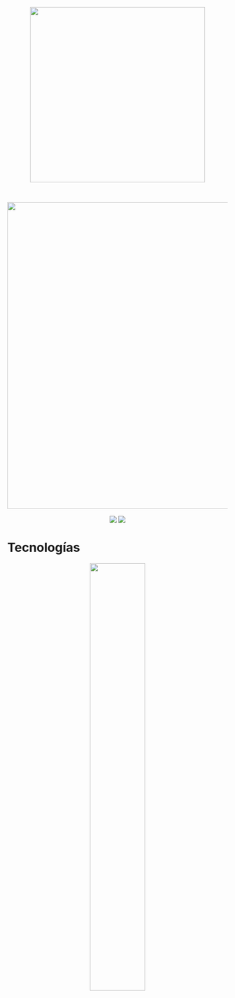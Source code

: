 
<p align="center">
  <img width="400" src="https://private-user-images.githubusercontent.com/108234679/296385137-d60bf85e-aa7f-4be1-895c-58653456c9db.png?jwt=eyJhbGciOiJIUzI1NiIsInR5cCI6IkpXVCJ9.eyJpc3MiOiJnaXRodWIuY29tIiwiYXVkIjoicmF3LmdpdGh1YnVzZXJjb250ZW50LmNvbSIsImtleSI6ImtleTUiLCJleHAiOjE3MDc2MDUzMTgsIm5iZiI6MTcwNzYwNTAxOCwicGF0aCI6Ii8xMDgyMzQ2NzkvMjk2Mzg1MTM3LWQ2MGJmODVlLWFhN2YtNGJlMS04OTVjLTU4NjUzNDU2YzlkYi5wbmc_WC1BbXotQWxnb3JpdGhtPUFXUzQtSE1BQy1TSEEyNTYmWC1BbXotQ3JlZGVudGlhbD1BS0lBVkNPRFlMU0E1M1BRSzRaQSUyRjIwMjQwMjEwJTJGdXMtZWFzdC0xJTJGczMlMkZhd3M0X3JlcXVlc3QmWC1BbXotRGF0ZT0yMDI0MDIxMFQyMjQzMzhaJlgtQW16LUV4cGlyZXM9MzAwJlgtQW16LVNpZ25hdHVyZT1kMTQ3YWRhY2IxZTljNDVkN2JkNGFmMzA1MGY3YTEyYWY2ODI2M2I2OWJjMTIxYjFmMDlmZDQyMjc5MWZlMWRjJlgtQW16LVNpZ25lZEhlYWRlcnM9aG9zdCZhY3Rvcl9pZD0wJmtleV9pZD0wJnJlcG9faWQ9MCJ9.EWgqDZDJu50wLe5LnzzgGaWIT4WI0RUn1gWzUpWEhCs">
</p>

<br>


<p align="center" font-size=18px weight="700">
  <img width="700" src="https://private-user-images.githubusercontent.com/108234679/296388906-91bb99f9-66cc-49c3-8230-76a4c4fc5057.png?jwt=eyJhbGciOiJIUzI1NiIsInR5cCI6IkpXVCJ9.eyJpc3MiOiJnaXRodWIuY29tIiwiYXVkIjoicmF3LmdpdGh1YnVzZXJjb250ZW50LmNvbSIsImtleSI6ImtleTUiLCJleHAiOjE3MDYwNTA1NTksIm5iZiI6MTcwNjA1MDI1OSwicGF0aCI6Ii8xMDgyMzQ2NzkvMjk2Mzg4OTA2LTkxYmI5OWY5LTY2Y2MtNDljMy04MjMwLTc2YTRjNGZjNTA1Ny5wbmc_WC1BbXotQWxnb3JpdGhtPUFXUzQtSE1BQy1TSEEyNTYmWC1BbXotQ3JlZGVudGlhbD1BS0lBVkNPRFlMU0E1M1BRSzRaQSUyRjIwMjQwMTIzJTJGdXMtZWFzdC0xJTJGczMlMkZhd3M0X3JlcXVlc3QmWC1BbXotRGF0ZT0yMDI0MDEyM1QyMjUwNTlaJlgtQW16LUV4cGlyZXM9MzAwJlgtQW16LVNpZ25hdHVyZT01ZmYwMzRmYjJjZjg1MTlkMWQ5OWVkNjRkZWVkYmNjMGQ0ZWY4MTc3ZTEwZTM2MmZhNTg5MjQzNGJhODkwYzYxJlgtQW16LVNpZ25lZEhlYWRlcnM9aG9zdCZhY3Rvcl9pZD0wJmtleV9pZD0wJnJlcG9faWQ9MCJ9.tzg3pReVmw7YlrkywlJDVV95wJHRxDwvT3kBARKnrnI"
</p>

<p align="center">
<a href="https://github.com/DaniRox/DaniRox/issues/8#issue-2079872666"><img align="center" src="https://private-user-images.githubusercontent.com/108234679/296389717-d70d3db1-424f-4a67-8cef-516a09fc5bb2.png?jwt=eyJhbGciOiJIUzI1NiIsInR5cCI6IkpXVCJ9.eyJpc3MiOiJnaXRodWIuY29tIiwiYXVkIjoicmF3LmdpdGh1YnVzZXJjb250ZW50LmNvbSIsImtleSI6ImtleTUiLCJleHAiOjE3MDc2MDM3NzksIm5iZiI6MTcwNzYwMzQ3OSwicGF0aCI6Ii8xMDgyMzQ2NzkvMjk2Mzg5NzE3LWQ3MGQzZGIxLTQyNGYtNGE2Ny04Y2VmLTUxNmEwOWZjNWJiMi5wbmc_WC1BbXotQWxnb3JpdGhtPUFXUzQtSE1BQy1TSEEyNTYmWC1BbXotQ3JlZGVudGlhbD1BS0lBVkNPRFlMU0E1M1BRSzRaQSUyRjIwMjQwMjEwJTJGdXMtZWFzdC0xJTJGczMlMkZhd3M0X3JlcXVlc3QmWC1BbXotRGF0ZT0yMDI0MDIxMFQyMjE3NTlaJlgtQW16LUV4cGlyZXM9MzAwJlgtQW16LVNpZ25hdHVyZT04MmY0MjNlMjFiMjEwZTU2NjJkODdiNDczZjQ2NTVlNDk0ODkzODBmMmVjMjNmYzk2NmZlZmY0M2JjZjYyOWJjJlgtQW16LVNpZ25lZEhlYWRlcnM9aG9zdCZhY3Rvcl9pZD0wJmtleV9pZD0wJnJlcG9faWQ9MCJ9.Kdfw1QEvoT5Jp1XVXmYWxlYrvg56U0zEd-Uyh9O5Isk"></a>
<a href="mailto:hola@danirox.site" target="_blank"><img align="center" src="https://private-user-images.githubusercontent.com/108234679/296390245-d4e5e432-841c-4b26-9e6a-178fa73c40c5.png?jwt=eyJhbGciOiJIUzI1NiIsInR5cCI6IkpXVCJ9.eyJpc3MiOiJnaXRodWIuY29tIiwiYXVkIjoicmF3LmdpdGh1YnVzZXJjb250ZW50LmNvbSIsImtleSI6ImtleTUiLCJleHAiOjE3MDc2MDM2NzYsIm5iZiI6MTcwNzYwMzM3NiwicGF0aCI6Ii8xMDgyMzQ2NzkvMjk2MzkwMjQ1LWQ0ZTVlNDMyLTg0MWMtNGIyNi05ZTZhLTE3OGZhNzNjNDBjNS5wbmc_WC1BbXotQWxnb3JpdGhtPUFXUzQtSE1BQy1TSEEyNTYmWC1BbXotQ3JlZGVudGlhbD1BS0lBVkNPRFlMU0E1M1BRSzRaQSUyRjIwMjQwMjEwJTJGdXMtZWFzdC0xJTJGczMlMkZhd3M0X3JlcXVlc3QmWC1BbXotRGF0ZT0yMDI0MDIxMFQyMjE2MTZaJlgtQW16LUV4cGlyZXM9MzAwJlgtQW16LVNpZ25hdHVyZT1jZGUyZTM0ZDE4MjRjM2JjYWYzMzUzZjk5OTU0NzM5OWE3M2FlMGU2ZmYxYmEwOTk4NjRhNjJkODhkNzU3ZTNmJlgtQW16LVNpZ25lZEhlYWRlcnM9aG9zdCZhY3Rvcl9pZD0wJmtleV9pZD0wJnJlcG9faWQ9MCJ9.ppaw4wuxhTv3SlhgMv0jzEnlcU0qgKIyGuQN4dqCHO4"></a>
</p>

  
<h1 font-size=14px>Tecnologías</h1>
<p align="center">
  <img width="50%" height="auto" src="https://user-images.githubusercontent.com/108234679/284703702-fa30e314-e0d8-443b-8495-8d2a625cbac6.png">
</p>
<br>
